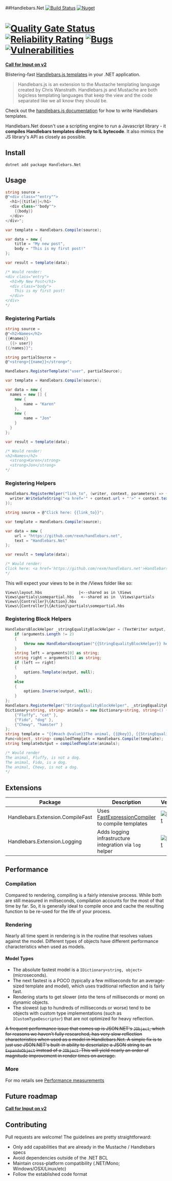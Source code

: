 ##Handlebars.Net [![Build Status](https://travis-ci.org/rexm/Handlebars.Net.svg?branch=master)](https://travis-ci.org/rexm/Handlebars.Net) [![Nuget](https://img.shields.io/nuget/v/Handlebars.Net)](https://www.nuget.org/packages/Handlebars.Net/) 

[![Quality Gate Status](https://sonarcloud.io/api/project_badges/measure?project=zjklee_handlebars.csharp&metric=alert_status)](https://sonarcloud.io/dashboard?id=zjklee_handlebars.csharp) [![Reliability Rating](https://sonarcloud.io/api/project_badges/measure?project=zjklee_handlebars.csharp&metric=reliability_rating)](https://sonarcloud.io/dashboard?id=zjklee_handlebars.csharp) [![Bugs](https://sonarcloud.io/api/project_badges/measure?project=zjklee_handlebars.csharp&metric=bugs)](https://sonarcloud.io/dashboard?id=zjklee_handlebars.csharp) [![Vulnerabilities](https://sonarcloud.io/api/project_badges/measure?project=zjklee_handlebars.csharp&metric=vulnerabilities)](https://sonarcloud.io/dashboard?id=zjklee_handlebars.csharp)
 ==============
**[Call for Input on v2](https://github.com/rexm/Handlebars.Net/issues/294)**

Blistering-fast [Handlebars.js templates](http://handlebarsjs.com) in your .NET application.

>Handlebars.js is an extension to the Mustache templating language created by Chris Wanstrath. Handlebars.js and Mustache are both logicless templating languages that keep the view and the code separated like we all know they should be.

Check out the [handlebars.js documentation](http://handlebarsjs.com) for how to write Handlebars templates.

Handlebars.Net doesn't use a scripting engine to run a Javascript library - it **compiles Handlebars templates directly to IL bytecode**. It also mimics the JS library's API as closely as possible.

## Install

    dotnet add package Handlebars.Net

## Usage

```c#
string source =
@"<div class=""entry"">
  <h1>{{title}}</h1>
  <div class=""body"">
    {{body}}
  </div>
</div>";

var template = Handlebars.Compile(source);

var data = new {
    title = "My new post",
    body = "This is my first post!"
};

var result = template(data);

/* Would render:
<div class="entry">
  <h1>My New Post</h1>
  <div class="body">
    This is my first post!
  </div>
</div>
*/
```

### Registering Partials

```c#
string source =
@"<h2>Names</h2>
{{#names}}
  {{> user}}
{{/names}}";

string partialSource =
@"<strong>{{name}}</strong>";

Handlebars.RegisterTemplate("user", partialSource);

var template = Handlebars.Compile(source);

var data = new {
  names = new [] {
    new {
        name = "Karen"
    },
    new {
        name = "Jon"
    }
  }
};

var result = template(data);

/* Would render:
<h2>Names</h2>
  <strong>Karen</strong>
  <strong>Jon</strong>
*/
```

### Registering Helpers

```c#
Handlebars.RegisterHelper("link_to", (writer, context, parameters) => {
  writer.WriteSafeString("<a href='" + context.url + "'>" + context.text + "</a>");
});

string source = @"Click here: {{link_to}}";

var template = Handlebars.Compile(source);

var data = new {
    url = "https://github.com/rexm/handlebars.net",
    text = "Handlebars.Net"
};

var result = template(data);

/* Would render:
Click here: <a href='https://github.com/rexm/handlebars.net'>Handlebars.Net</a>
*/
```
 
This will expect your views to be in the /Views folder like so:

```
Views\layout.hbs                |<--shared as in \Views            
Views\partials\somepartial.hbs   <--shared as in  \Views\partials
Views\{Controller}\{Action}.hbs 
Views\{Controller}\{Action}\partials\somepartial.hbs 
```
### Registering Block Helpers

```c#
HandlebarsBlockHelper _stringEqualityBlockHelper = (TextWriter output, HelperOptions options, dynamic context, object[] arguments) => {
	if (arguments.Length != 2)
	{
		throw new HandlebarsException("{{StringEqualityBlockHelper}} helper must have exactly two argument");
	}
	string left = arguments[0] as string;
	string right = arguments[1] as string;
	if (left == right)
	{
		options.Template(output, null);
	}
	else
	{
		options.Inverse(output, null);
	}
};
Handlebars.RegisterHelper("StringEqualityBlockHelper", _stringEqualityBlockHelper);
Dictionary<string, string> animals = new Dictionary<string, string>() {
	{"Fluffy", "cat" },
	{"Fido", "dog" },
	{"Chewy", "hamster" }
};
string template = "{{#each @value}}The animal, {{@key}}, {{StringEqualityBlockHelper @value 'dog'}}is a dog{{else}}is not a dog{{/StringEqualityBlockHelper}}.\r\n{{/each}}";
Func<object, string> compiledTemplate = Handlebars.Compile(template);
string templateOutput = compiledTemplate(animals);

/* Would render
The animal, Fluffy, is not a dog.
The animal, Fido, is a dog.
The animal, Chewy, is not a dog.
*/
```
## Extensions
| Package           | Description | Version |
|-------------------|---|---|
| Handlebars.Extension.CompileFast | Uses [FastExpressionCompiler](https://github.com/dadhi/FastExpressionCompiler) to compile templates | [![Nuget](https://img.shields.io/nuget/v/Handlebars.Extension.CompileFast)](https://www.nuget.org/packages/Handlebars.Extension.CompileFast/) |
| Handlebars.Extension.Logging | Adds logging infrastructure integration via `log` helper | [![Nuget](https://img.shields.io/nuget/v/Handlebars.Extension.Logging)](https://www.nuget.org/packages/Handlebars.Extension.Logging/) |

## Performance

### Compilation

Compared to rendering, compiling is a fairly intensive process. While both are still measured in millseconds, compilation accounts for the most of that time by far. So, it is generally ideal to compile once and cache the resulting function to be re-used for the life of your process.

### Rendering
Nearly all time spent in rendering is in the routine that resolves values against the model. Different types of objects have different performance characteristics when used as models.

#### Model Types
- The absolute fastest model is a `IDictionary<string, object>` (microseconds).
- The next fastest is a POCO (typically a few milliseconds for an average-sized template and model), which uses traditional reflection and is fairly fast.
- Rendering starts to get slower (into the tens of milliseconds or more) on dynamic objects.
- The slowest (up to hundreds of milliseconds or worse) tend to be objects with custom type implementations (such as `ICustomTypeDescriptor`) that are not optimized for heavy reflection.

~~A frequent performance issue that comes up is JSON.NET's `JObject`, which for reasons we haven't fully researched, has very slow reflection characteristics when used as a model in Handlebars.Net. A simple fix is to just use JSON.NET's built-in ability to deserialize a JSON string to an `ExpandoObject` instead of a `JObject`. This will yield nearly an order of magnitude improvement in render times on average.~~

### More
For mo retails see [Performance measurements](Performance.md)

## Future roadmap

**[Call for Input on v2](https://github.com/rexm/Handlebars.Net/issues/294)**

## Contributing

Pull requests are welcome! The guidelines are pretty straightforward:
- Only add capabilities that are already in the Mustache / Handlebars specs
- Avoid dependencies outside of the .NET BCL
- Maintain cross-platform compatibility (.NET/Mono; Windows/OSX/Linux/etc)
- Follow the established code format
